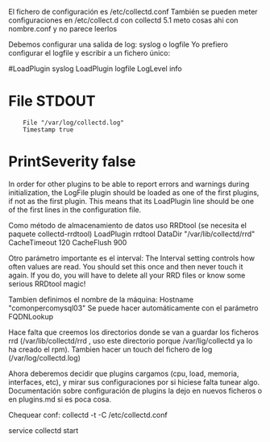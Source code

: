 El fichero de configuración es /etc/collectd.conf
También se pueden meter configuraciones en /etc/collect.d
  con collectd 5.1 meto cosas ahi con nombre.conf y no parece leerlos


Debemos configurar una salida de log: syslog o logfile
Yo prefiero configurar el logfile y escribir a un fichero único:

#LoadPlugin syslog
LoadPlugin logfile
<Plugin logfile>
        LogLevel info
#       File STDOUT
        File "/var/log/collectd.log"
        Timestamp true
#       PrintSeverity false
</Plugin>

In order for other plugins to be able to report errors and warnings during initialization, the LogFile plugin should be loaded as one of the first plugins, if not as the first plugin. This means that its LoadPlugin line should be one of the first lines in the configuration file.

Como método de almacenamiento de datos uso RRDtool (se necesita el paquete collectd-rrdtool)
LoadPlugin rrdtool
<Plugin rrdtool>
        DataDir "/var/lib/collectd/rrd"
        CacheTimeout 120
        CacheFlush   900
</Plugin>


Otro parámetro importante es el interval:
The Interval setting controls how often values are read. You should set this once and then never touch it again. If you do, you will have to delete all your RRD files or know some serious RRDtool magic!

Tambien definimos el nombre de la máquina: Hostname    "comonpercomysql03"
Se puede hacer automáticamente con el parámetro FQDNLookup

Hace falta que creemos los directorios donde se van a guardar los ficheros rrd (/var/lib/collectd/rrd , uso este directorio porque /var/lig/collectd ya lo ha creado el rpm). Tambien hacer un touch del fichero de log (/var/log/collectd.log)

Ahora deberemos decidir que plugins cargamos (cpu, load, memoria, interfaces, etc), y mirar sus configuraciones por si hiciese falta tunear algo.
Documentación sobre configuración de plugins la dejo en nuevos ficheros o en plugins.md si es poca cosa.

Chequear conf:
collectd -t -C /etc/collectd.conf

service collectd start
